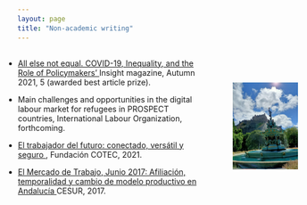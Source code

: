 ```yaml
---
layout: page
title: "Non-academic writing"
---
```


<div style="display: flex; align-items: center;">
  <div style="flex: 2; padding: 1px; text-align: left;">
    <ul style="list-style-type: disc; padding-left: 0;">
      <li>
        <a href="https://issuu.com/insightedinburgh/docs/final_insight_2021_autumn_147_copies">
          All else not equal. COVID-19, Inequality, and the Role of Policymakers’
        </a> Insight magazine, Autumn 2021, 5 (awarded best article prize).
      </li>
    </ul>
    <ul style="list-style-type: disc; padding-left: 0;">
      <li>
        Main challenges and opportunities in the digital labour market for refugees in PROSPECT countries, International Labour Organization, forthcoming.
      </li>
    </ul>
    <ul style="list-style-type: disc; padding-left: 0;">
      <li>
        <a href="https://cotec.es/proyecto/el-trabajador-del-futuro-conectado-versatil-y/3d3411c8-70a4-3cd3-41a1-0d595d1cea31">
          El trabajador del futuro: conectado, versátil y seguro
        </a>, Fundación COTEC, 2021.
      </li>
    </ul>
    <ul style="list-style-type: disc; padding-left: 0;">
      <li>
        <a href=https://www.ceys.org/wp-content/uploads/2017/07/informe_CESUR_julio-2017.pdf>
        El Mercado de Trabajo, Junio 2017: Afiliación, temporalidad y cambio de modelo productivo en Andalucía
        </a> CESUR, 2017.
      </li>
    </ul>
  </div>    
  <div style="flex: 1; padding: 1px; text-align: right;">
    <img src="/images/edin.jpeg" alt="Edin" width="70%" height="70%">
  </div>
</div>
